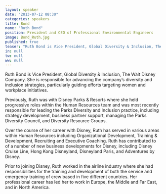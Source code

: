 ```yaml
---
layout: speaker
date: "2013-07-12 08:30"
categories: speakers
title: Bond
name: "Ruth Bond"
position: President and CEO of Professional Environmental Engineers
image: Bond_Ruth.jpg
published: true
teaser: "Ruth Bond is Vice President, Global Diversity & Inclusion, The Walt Disney Company."
in: null
tw: null
ww: null
---
```

Ruth Bond is Vice President, Global Diversity & Inclusion, The Walt Disney Company. She is responsible for advancing the company’s diversity and inclusion strategies, particularly guiding efforts targeting women and workplace initiatives.

Previously, Ruth was with Disney Parks & Resorts where she held progressive roles within the Human Resources team and was most recently responsible for leading the Parks Diversity and Inclusion practice, including strategy development, business partner support, managing the Parks Diversity Council, and Diversity Resource Groups.

Over the course of her career with Disney, Ruth has served in various areas within Human Resources including Organizational Development, Training & Development, Recruiting and Executive Coaching.
Ruth has contributed to of a number of new business developments for Disney, including Disney Cruise Line, Hong Kong Disneyland, Disneyland Paris, and Adventures by Disney.

Prior to joining Disney, Ruth worked in the airline industry where she had responsibilities for the training and development of both the service and emergency training of crew based in five different countries.
Her professional career has led her to work in Europe, the Middle and Far East, and in North America.